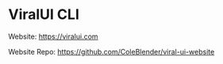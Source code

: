 # ViralUI CLI

Website: https://viralui.com

Website Repo: https://github.com/ColeBlender/viral-ui-website
